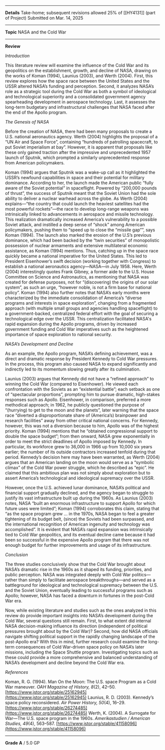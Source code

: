 ****

**Details**
Take-home; subsequent revisions allowed
25% of [[HY4131]] (part of Project)
Submitted on Mar. 14, 2025

****

**Topic**
NASA and the Cold War

****

**Review**

*Introduction*

This literature review will examine the influence of the Cold War and its geopolitics on the establishment, growth, and decline of NASA, drawing on the works of Koman (1994), Launius (2003), and Werth (2004). First, this review explores how the space race between the United States and the USSR altered NASA’s funding and perception. Second, it analyzes NASA’s role as a strategic tool during the Cold War as both a symbol of ideological and technological superiority and a consolidated government agency spearheading development in aerospace technology. Last, it assesses the long-term budgetary and infrastructural challenges that NASA faced after the end of the Apollo program.

*The Genesis of NASA*

Before the creation of NASA, there had been many proposals to create a U.S. national aeronautics agency. Werth (2004) highlights the proposal of a “UN Air and Space Force”, containing “hundreds of patrolling spacecraft, to put Soviet imperialism at bay”. However, it is apparent that proposals like these only gained traction after the impressive and unprecedented 1957 launch of Sputnik, which prompted a similarly unprecedented response from American policymakers.

Koman (1994) argues that Sputnik was a wake-up call as it highlighted the USSR’s newfound capabilities in space and their potential for military dominance. According to her, the launch made the American public “fully aware of the Soviet potential” in spaceflight. Powered by “200,000 pounds of thrust”, the success of Sputnik meant that the Soviet Union had the sole ability to deliver a nuclear warhead across the globe. As Werth (2004) explains—“the country that could launch the heaviest satellites had the most powerful rockets”—the race to develop long-range weapons was intrinsically linked to advancements in aerospace and missile technology. This realization dramatically increased America’s vulnerability to a possible Soviet attack, and instilled a deep sense of “shock” among American policymakers, pushing them to “speed up to close the “missile gap””, says Koman (1994). The launch also marked the erosion of the U.S’s previous dominance, which had been backed by the “twin securities” of monopolistic possession of nuclear armaments and extensive multilateral economic assistance, as Koman (1994) mentions. Thus, catching up in the space race quickly became a national imperative for the United States. This led to President Eisenhower’s swift decision (working together with Congress) to establish a national aeronautics agency—NASA—in July 1958. Here, Werth (2004) interestingly quotes Frank Gibney, a former aide to the U.S. House Committee on Science and Astronautics, as mentioning that NASA was created for defense purposes, not for “(discovering) the origins of our solar system”, as such an urge, “however noble, is not a firm base for national policy”. Koman (1994) also further notes that NASA’s early months were characterized by the immediate consolidation of America’s “diverse programs and interests in space exploration”, changing from a fragmented approach (with multiple small groups and agencies handling spaceflight) to a government-backed, centralized federal effort with the goal of securing a technological edge over the USSR. This centralization facilitated NASA's rapid expansion during the Apollo programs, driven by increased government funding and Cold War imperatives such as the heightened importance of space exploration to national security.

*NASA’s Development and Decline*

As an example, the Apollo program, NASA’s defining achievement, was a direct and dramatic response by President Kennedy to Cold War pressures. In the process, this program also caused NASA to expand significantly and indirectly led to its momentum slowing greatly after its culmination.

Launius (2003) argues that Kennedy did not have a “refined approach” to winning the Cold War (compared to Eisenhower). He viewed each confrontation with the Soviets as an “existential battle”; each setback as one of “spectacular proportions”, prompting him to pursue dramatic, high-stakes responses such as Apollo. Eisenhower, in comparison, preferred a more methodical approach; in 1962, he publicly questioned the purpose of “(hurrying) to get to the moon and the planets”, later warning that the space race “diverted a disproportionate share of (America’s) brainpower and research facilities” away from other critical national concerns. For Kennedy, however, this was not a diversion because to him, Apollo was of the highest priority. Koman (1994) mentions that he “obtained congressional support to double the space budget”; from then onward, NASA grew exponentially in order to meet the strict deadlines of Apollo imposed by Kennedy. In particular, its workforce grew to 36,000 in 1966 up from 10,000 six years earlier; the number of its outside contractors increased tenfold during that period. Kennedy’s decision here may have been warranted, as Werth (2004) argues that an American landing on the moon would serve as a “symbolic climax” of the Cold War power struggle, which he described as “epic”. He claimed that this ambitious plan was not simply about exploration but to assert America’s technological and ideological supremacy over the USSR.

However, once the U.S. achieved lunar dominance, NASA’s political and financial support gradually declined, and the agency began to struggle to justify its vast infrastructure built up during the 1960s. As Launius (2003) notes, NASA “built an enormous infrastructure to support Apollo for which future uses were limited”; Koman (1994) corroborates this claim, stating that “as the space program grew … in the 1970s, NASA began to feel a greater tightening of its budget belt, (since) the Soviets had been surpassed, and the international recognition of American ingenuity and technology was accomplished”. It is evident that NASA’s rapid expansion was intrinsically tied to Cold War geopolitics, and its eventual decline came because it had been so successful in the expensive Apollo program that there was not enough budget for further improvements and usage of its infrastructure.

*Conclusion*

The three studies conclusively show that the Cold War brought about NASA’s dramatic rise in the 1960s as it shaped its funding, priorities, and public perception. NASA was integrated deeply with Cold War politics—rather than simply to facilitate aerospace breakthroughs—and served as a battleground for ideological and technological supremacy between the U.S. and the Soviet Union, eventually leading to successful programs such as Apollo; however, NASA has faced a downturn in fortunes in the post-Cold War era.

Now, while existing literature and studies such as the ones analyzed in this review do provide important insights into NASA’s development during the Cold War, several questions still remain. First, to what extent did internal NASA decision-making influence its direction (independent of political pressures brought about by the Cold War)? Second, how did NASA officials navigate shifting political support in the rapidly changing landscape of the post-Apollo era? With this in mind, further research could examine the long-term consequences of Cold War-driven space policy on NASA’s later missions, including the Space Shuttle program. Investigating topics such as these could provide a more comprehensive and balanced understanding of NASA’s development and decline beyond the Cold War era.

*References*

Koman, R. G. (1994). Man On the Moon: The U.S. space Program as a Cold War maneuver. *OAH Magazine of History, 8*(2), 42–50. [https://www.jstor.org/stable/25162945](https://www.jstor.org/stable/25162945)
Launius, R. D. (2003). Kennedy’s space policy reconsidered. *Air Power History, 50*(4), 16–29. [https://www.jstor.org/stable/26274485](https://www.jstor.org/stable/26274485)
Werth, K. (2004). A Surrogate for War—The U.S. space program in the 1960s. *Amerikastudien / American Studies, 49*(4), 563–587. [https://www.jstor.org/stable/41158096](https://www.jstor.org/stable/41158096)

****

**Grade**
**A** / 5.0 GP

